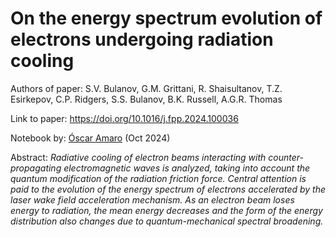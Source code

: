 # On the energy spectrum evolution of electrons undergoing radiation cooling

Authors of paper: S.V. Bulanov, G.M. Grittani, R. Shaisultanov, T.Z. Esirkepov, C.P. Ridgers, S.S. Bulanov, B.K. Russell, A.G.R. Thomas

Link to paper: https://doi.org/10.1016/j.fpp.2024.100036

Notebook by: [Óscar Amaro](https://github.com/OsAmaro) (Oct 2024)

Abstract: _Radiative cooling of electron beams interacting with counter-propagating electromagnetic waves is analyzed, taking into account the quantum modification of the radiation friction force. Central attention is paid to the evolution of the energy spectrum of electrons accelerated by the laser wake field acceleration mechanism. As an electron beam loses energy to radiation, the mean energy decreases and the form of the energy distribution also changes due to quantum-mechanical spectral broadening._
